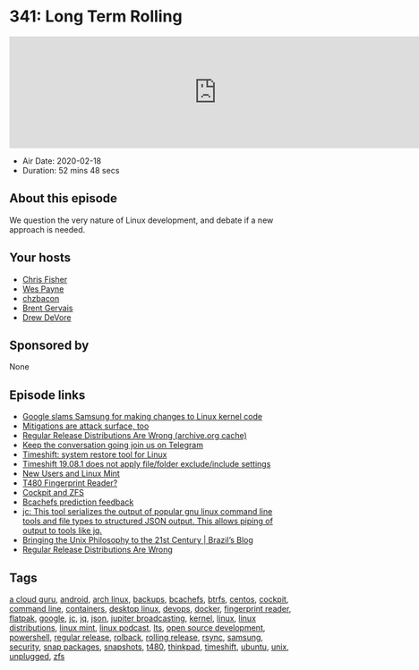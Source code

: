 # 341: Long Term Rolling

<iframe src="https://player.fireside.fm/v2/RUkczH-V+lb2lJTs9?theme=dark" width="740" height="200" frameborder="0" scrolling="no"></iframe>

* Air Date: 2020-02-18
* Duration: 52 mins 48 secs

## About this episode

We question the very nature of Linux development, and debate if a new approach is needed.

## Your hosts
* [Chris Fisher](https://linuxunplugged.com/hosts/chrislas)
* [Wes Payne](https://linuxunplugged.com/hosts/wes)
* [chzbacon](https://linuxunplugged.com/hosts/chzbacon)
* [Brent Gervais](https://linuxunplugged.com/guests/brentgervais)
* [Drew DeVore](https://linuxunplugged.com/guests/drewdevore)

## Sponsored by

None



## Episode links

  * [Google slams Samsung for making changes to Linux kernel code](https://www.sammobile.com/news/google-slams-samsung-making-unnecessary-changes-linux-kernel-code/amp/ "Google slams Samsung for making changes to Linux kernel code")
  * [Mitigations are attack surface, too](https://googleprojectzero.blogspot.com/2020/02/mitigations-are-attack-surface-too.html "Mitigations are attack surface, too")
  * [Regular Release Distributions Are Wrong (archive.org cache)](https://web.archive.org/web/20200211090649/https://rootco.de/2020-02-10-regular-releases-are-wrong/ "Regular Release Distributions Are Wrong \(archive.org cache\)")
  * [Keep the conversation going join us on Telegram](https://jupiterbroadcasting.com/telegram "Keep the conversation going join us on Telegram")
  * [Timeshift: system restore tool for Linux](https://github.com/teejee2008/timeshift/ "Timeshift: system restore tool for Linux")
  * [Timeshift 19.08.1 does not apply file/folder exclude/include settings](https://github.com/teejee2008/timeshift/issues/496#issuecomment-579308450 "Timeshift 19.08.1 does not apply file/folder exclude/include settings")
  * [New Users and Linux Mint](https://slexy.org/view/s2GV1qnitO "New Users and Linux Mint")
  * [T480 Fingerprint Reader?](https://slexy.org/view/s20HU0LQwu "T480 Fingerprint Reader?")
  * [Cockpit and ZFS](https://slexy.org/view/s2JZwIk1tN "Cockpit and ZFS")
  * [Bcachefs prediction feedback](https://slexy.org/view/s208a1F6bD "Bcachefs prediction feedback")
  * [jc: This tool serializes the output of popular gnu linux command line tools and file types to structured JSON output. This allows piping of output to tools like jq.](https://github.com/kellyjonbrazil/jc "jc: This tool serializes the output of popular gnu linux command line tools and file types to structured JSON output. This allows piping of output to tools like jq.")
  * [Bringing the Unix Philosophy to the 21st Century | Brazil’s Blog](https://blog.kellybrazil.com/2019/11/26/bringing-the-unix-philosophy-to-the-21st-century/ "Bringing the Unix Philosophy to the 21st Century | Brazil’s Blog")
  * [Regular Release Distributions Are Wrong](https://rootco.de/2020-02-10-regular-releases-are-wrong/ "Regular Release Distributions Are Wrong")



## Tags

[a cloud guru](https://linuxunplugged.com/tags/a%20cloud%20guru), [android](https://linuxunplugged.com/tags/android), [arch linux](https://linuxunplugged.com/tags/arch%20linux), [backups](https://linuxunplugged.com/tags/backups), [bcachefs](https://linuxunplugged.com/tags/bcachefs), [btrfs](https://linuxunplugged.com/tags/btrfs), [centos](https://linuxunplugged.com/tags/centos), [cockpit](https://linuxunplugged.com/tags/cockpit), [command line](https://linuxunplugged.com/tags/command%20line), [containers](https://linuxunplugged.com/tags/containers), [desktop linux](https://linuxunplugged.com/tags/desktop%20linux), [devops](https://linuxunplugged.com/tags/devops), [docker](https://linuxunplugged.com/tags/docker), [fingerprint reader](https://linuxunplugged.com/tags/fingerprint%20reader), [flatpak](https://linuxunplugged.com/tags/flatpak), [google](https://linuxunplugged.com/tags/google), [jc](https://linuxunplugged.com/tags/jc), [jq](https://linuxunplugged.com/tags/jq), [json](https://linuxunplugged.com/tags/json), [jupiter broadcasting](https://linuxunplugged.com/tags/jupiter%20broadcasting), [kernel](https://linuxunplugged.com/tags/kernel), [linux](https://linuxunplugged.com/tags/linux), [linux distributions](https://linuxunplugged.com/tags/linux%20distributions), [linux mint](https://linuxunplugged.com/tags/linux%20mint), [linux podcast](https://linuxunplugged.com/tags/linux%20podcast), [lts](https://linuxunplugged.com/tags/lts), [open source development](https://linuxunplugged.com/tags/open%20source%20development), [powershell](https://linuxunplugged.com/tags/powershell), [regular release](https://linuxunplugged.com/tags/regular%20release), [rolback](https://linuxunplugged.com/tags/rolback), [rolling release](https://linuxunplugged.com/tags/rolling%20release), [rsync](https://linuxunplugged.com/tags/rsync), [samsung](https://linuxunplugged.com/tags/samsung), [security](https://linuxunplugged.com/tags/security), [snap packages](https://linuxunplugged.com/tags/snap%20packages), [snapshots](https://linuxunplugged.com/tags/snapshots), [t480](https://linuxunplugged.com/tags/t480), [thinkpad](https://linuxunplugged.com/tags/thinkpad), [timeshift](https://linuxunplugged.com/tags/timeshift), [ubuntu](https://linuxunplugged.com/tags/ubuntu), [unix](https://linuxunplugged.com/tags/unix), [unplugged](https://linuxunplugged.com/tags/unplugged), [zfs](https://linuxunplugged.com/tags/zfs)